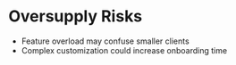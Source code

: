 # Oversupply Risks

- Feature overload may confuse smaller clients
- Complex customization could increase onboarding time